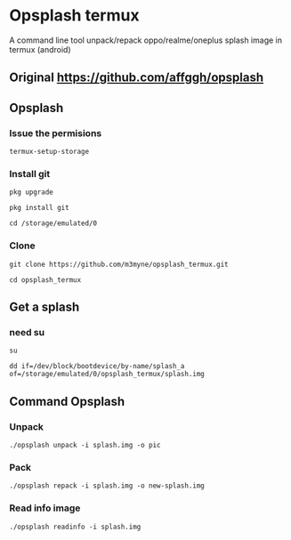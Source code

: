 # Opsplash termux
A command line tool unpack/repack oppo/realme/oneplus splash image in termux (android)
## Original https://github.com/affggh/opsplash
## Opsplash
### Issue the permisions
```
termux-setup-storage
``` 
### Install git 
```
pkg upgrade
```
```
pkg install git
```
```
cd /storage/emulated/0
```
### Clone
```
git clone https://github.com/m3myne/opsplash_termux.git
```
```./opsplash unpack -i splash.img -o pic
cd opsplash_termux
```
## Get a splash
### need su
```
su
```
```
dd if=/dev/block/bootdevice/by-name/splash_a of=/storage/emulated/0/opsplash_termux/splash.img
```
## Command Opsplash
### Unpack
```
./opsplash unpack -i splash.img -o pic
```
### Pack
```
./opsplash repack -i splash.img -o new-splash.img
```
### Read info image
```
./opsplash readinfo -i splash.img
```

